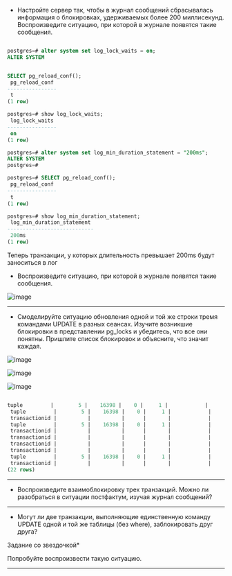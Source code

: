 
* Настройте сервер так, чтобы в журнал сообщений сбрасывалась информация о блокировках, удерживаемых более 200 миллисекунд. Воспроизведите ситуацию, при которой в журнале появятся такие сообщения.

```sql

postgres=# alter system set log_lock_waits = on;
ALTER SYSTEM


SELECT pg_reload_conf();
 pg_reload_conf
----------------
 t
(1 row)

postgres=# show log_lock_waits;
 log_lock_waits
----------------
 on
(1 row)

```

```sql
postgres=# alter system set log_min_duration_statement = "200ms";
ALTER SYSTEM
postgres=#

postgres=# SELECT pg_reload_conf();
 pg_reload_conf
----------------
 t
(1 row)

postgres=# show log_min_duration_statement;
 log_min_duration_statement
----------------------------
 200ms
(1 row)

```

Теперь транзакции, у которых длительность превышает 200ms будут заноситься в лог

* Воспроизведите ситуацию, при которой в журнале появятся такие сообщения.

![image](https://github.com/VyacheslavIT/postgre/assets/136000255/dfc05f6a-cc08-4635-94ea-e7e646d4d57a)


--------------------


* Смоделируйте ситуацию обновления одной и той же строки тремя командами UPDATE в разных сеансах. Изучите возникшие блокировки в представлении pg_locks и убедитесь, что все они понятны. Пришлите список блокировок и объясните, что значит каждая.


![image](https://github.com/VyacheslavIT/postgre/assets/136000255/0fff99e2-6c73-40a0-8ff4-15b14089e585)

![image](https://github.com/VyacheslavIT/postgre/assets/136000255/b4c64982-964a-4810-b811-59b4af3f6942)


![image](https://github.com/VyacheslavIT/postgre/assets/136000255/e51cb5a9-7e89-4b12-8b9d-e047b37a0fa0)

```sql

tuple         |        5 |    16398 |    0 |     1 |            |               |         |       |          | 7/8                | 1420 | ExclusiveLock    | f       | f        | 2024-01-26 08:32:19.156668+00
 tuple         |        5 |    16398 |    0 |     1 |            |               |         |       |          | 4/92               | 1361 | ExclusiveLock    | t       | f        |
 transactionid |          |          |      |       |            |           747 |         |       |          | 3/69               | 1291 | ExclusiveLock    | t       | f        |
 tuple         |        5 |    16398 |    0 |     1 |            |               |         |       |          | 6/6                | 1372 | ExclusiveLock    | f       | f        | 2024-01-26 08:30:47.768113+00
 transactionid |          |          |      |       |            |           747 |         |       |          | 4/92               | 1361 | ShareLock        | f       | f        | 2024-01-26 08:28:57.087487+00
 transactionid |          |          |      |       |            |           748 |         |       |          | 4/92               | 1361 | ExclusiveLock    | t       | f        |
 transactionid |          |          |      |       |            |           751 |         |       |          | 7/8                | 1420 | ExclusiveLock    | t       | f        |
 transactionid |          |          |      |       |            |           749 |         |       |          | 5/8                | 1366 | ExclusiveLock    | t       | f        |
 tuple         |        5 |    16398 |    0 |     1 |            |               |         |       |          | 5/8                | 1366 | ExclusiveLock    | f       | f        | 2024-01-26 08:30:17.168141+00
 transactionid |          |          |      |       |            |           750 |         |       |          | 6/6                | 1372 | ExclusiveLock    | t       | f        |
(22 rows)

```

---------------------


* Воспроизведите взаимоблокировку трех транзакций. Можно ли разобраться в ситуации постфактум, изучая журнал сообщений?


---------------------


* Могут ли две транзакции, выполняющие единственную команду UPDATE одной и той же таблицы (без where), заблокировать друг друга?
  
Задание со звездочкой*

Попробуйте воспроизвести такую ситуацию.


---------------------
